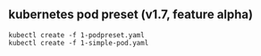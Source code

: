## kubernetes pod preset (v1.7, feature alpha)

```console
kubectl create -f 1-podpreset.yaml
kubectl create -f 1-simple-pod.yaml
```
